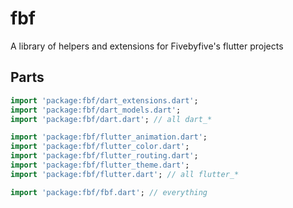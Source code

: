 # fbf

A library of helpers and extensions for Fivebyfive's flutter projects

## Parts

```dart
import 'package:fbf/dart_extensions.dart';
import 'package:fbf/dart_models.dart';
import 'package:fbf/dart.dart'; // all dart_*

import 'package:fbf/flutter_animation.dart';
import 'package:fbf/flutter_color.dart';
import 'package:fbf/flutter_routing.dart';
import 'package:fbf/flutter_theme.dart';
import 'package:fbf/flutter.dart'; // all flutter_*

import 'package:fbf/fbf.dart'; // everything

```
